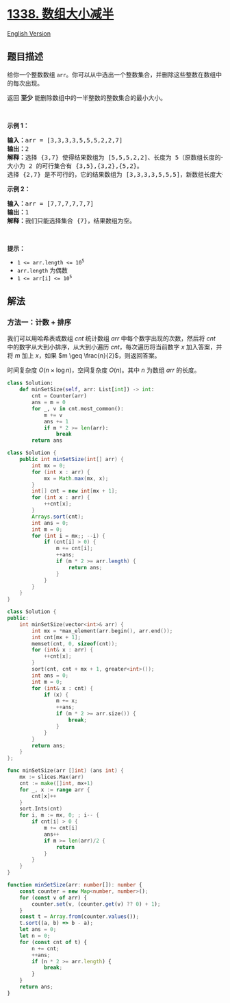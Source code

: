 # [1338. 数组大小减半](https://leetcode.cn/problems/reduce-array-size-to-the-half)

[English Version](/solution/1300-1399/1338.Reduce%20Array%20Size%20to%20The%20Half/README_EN.md)

<!-- tags:贪心,数组,哈希表,排序,堆（优先队列） -->

<!-- difficulty:中等 -->

## 题目描述

<!-- 这里写题目描述 -->

<p>给你一个整数数组&nbsp;<code>arr</code>。你可以从中选出一个整数集合，并删除这些整数在数组中的每次出现。</p>

<p>返回&nbsp;<strong>至少</strong>&nbsp;能删除数组中的一半整数的整数集合的最小大小。</p>

<p>&nbsp;</p>

<p><strong>示例 1：</strong></p>

<pre>
<strong>输入：</strong>arr = [3,3,3,3,5,5,5,2,2,7]
<strong>输出：</strong>2
<strong>解释：</strong>选择 {3,7} 使得结果数组为 [5,5,5,2,2]、长度为 5（原数组长度的一半）。
大小为 2 的可行集合有 {3,5},{3,2},{5,2}。
选择 {2,7} 是不可行的，它的结果数组为 [3,3,3,3,5,5,5]，新数组长度大于原数组的二分之一。
</pre>

<p><strong>示例 2：</strong></p>

<pre>
<strong>输入：</strong>arr = [7,7,7,7,7,7]
<strong>输出：</strong>1
<strong>解释：</strong>我们只能选择集合 {7}，结果数组为空。
</pre>

<p>&nbsp;</p>

<p><strong>提示：</strong></p>

<ul>
	<li><code>1 &lt;= arr.length &lt;= 10<sup>5</sup></code></li>
	<li><code>arr.length</code>&nbsp;为偶数</li>
	<li><code>1 &lt;= arr[i] &lt;= 10<sup>5</sup></code></li>
</ul>

## 解法

### 方法一：计数 + 排序

我们可以用哈希表或数组 $cnt$ 统计数组 $arr$ 中每个数字出现的次数，然后将 $cnt$ 中的数字从大到小排序，从大到小遍历 $cnt$，每次遍历将当前数字 $x$ 加入答案，并将 $m$ 加上 $x$，如果 $m \geq \frac{n}{2}$，则返回答案。

时间复杂度 $O(n \times \log n)$，空间复杂度 $O(n)$。其中 $n$ 为数组 $arr$ 的长度。

<!-- tabs:start -->

```python
class Solution:
    def minSetSize(self, arr: List[int]) -> int:
        cnt = Counter(arr)
        ans = m = 0
        for _, v in cnt.most_common():
            m += v
            ans += 1
            if m * 2 >= len(arr):
                break
        return ans
```

```java
class Solution {
    public int minSetSize(int[] arr) {
        int mx = 0;
        for (int x : arr) {
            mx = Math.max(mx, x);
        }
        int[] cnt = new int[mx + 1];
        for (int x : arr) {
            ++cnt[x];
        }
        Arrays.sort(cnt);
        int ans = 0;
        int m = 0;
        for (int i = mx;; --i) {
            if (cnt[i] > 0) {
                m += cnt[i];
                ++ans;
                if (m * 2 >= arr.length) {
                    return ans;
                }
            }
        }
    }
}
```

```cpp
class Solution {
public:
    int minSetSize(vector<int>& arr) {
        int mx = *max_element(arr.begin(), arr.end());
        int cnt[mx + 1];
        memset(cnt, 0, sizeof(cnt));
        for (int& x : arr) {
            ++cnt[x];
        }
        sort(cnt, cnt + mx + 1, greater<int>());
        int ans = 0;
        int m = 0;
        for (int& x : cnt) {
            if (x) {
                m += x;
                ++ans;
                if (m * 2 >= arr.size()) {
                    break;
                }
            }
        }
        return ans;
    }
};
```

```go
func minSetSize(arr []int) (ans int) {
	mx := slices.Max(arr)
	cnt := make([]int, mx+1)
	for _, x := range arr {
		cnt[x]++
	}
	sort.Ints(cnt)
	for i, m := mx, 0; ; i-- {
		if cnt[i] > 0 {
			m += cnt[i]
			ans++
			if m >= len(arr)/2 {
				return
			}
		}
	}
}
```

```ts
function minSetSize(arr: number[]): number {
    const counter = new Map<number, number>();
    for (const v of arr) {
        counter.set(v, (counter.get(v) ?? 0) + 1);
    }
    const t = Array.from(counter.values());
    t.sort((a, b) => b - a);
    let ans = 0;
    let n = 0;
    for (const cnt of t) {
        n += cnt;
        ++ans;
        if (n * 2 >= arr.length) {
            break;
        }
    }
    return ans;
}
```

<!-- tabs:end -->

<!-- end -->

